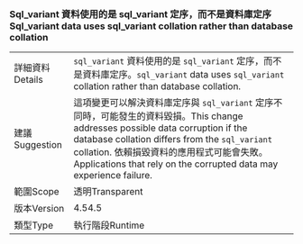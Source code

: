 ### <a name="sqlvariant-data-uses-sqlvariant-collation-rather-than-database-collation"></a><span data-ttu-id="38b2b-101">Sql_variant 資料使用的是 sql_variant 定序，而不是資料庫定序</span><span class="sxs-lookup"><span data-stu-id="38b2b-101">Sql_variant data uses sql_variant collation rather than database collation</span></span>

|   |   |
|---|---|
|<span data-ttu-id="38b2b-102">詳細資料</span><span class="sxs-lookup"><span data-stu-id="38b2b-102">Details</span></span>|<span data-ttu-id="38b2b-103"><code>sql_variant</code> 資料使用的是 <code>sql_variant</code> 定序，而不是資料庫定序。</span><span class="sxs-lookup"><span data-stu-id="38b2b-103"><code>sql_variant</code> data uses <code>sql_variant</code> collation rather than database collation.</span></span>|
|<span data-ttu-id="38b2b-104">建議</span><span class="sxs-lookup"><span data-stu-id="38b2b-104">Suggestion</span></span>|<span data-ttu-id="38b2b-105">這項變更可以解決資料庫定序與 <code>sql_variant</code> 定序不同時，可能發生的資料毀損。</span><span class="sxs-lookup"><span data-stu-id="38b2b-105">This change addresses possible data corruption if the database collation differs from the <code>sql_variant</code> collation.</span></span> <span data-ttu-id="38b2b-106">依賴損毀資料的應用程式可能會失敗。</span><span class="sxs-lookup"><span data-stu-id="38b2b-106">Applications that rely on the corrupted data may experience failure.</span></span>|
|<span data-ttu-id="38b2b-107">範圍</span><span class="sxs-lookup"><span data-stu-id="38b2b-107">Scope</span></span>|<span data-ttu-id="38b2b-108">透明</span><span class="sxs-lookup"><span data-stu-id="38b2b-108">Transparent</span></span>|
|<span data-ttu-id="38b2b-109">版本</span><span class="sxs-lookup"><span data-stu-id="38b2b-109">Version</span></span>|<span data-ttu-id="38b2b-110">4.5</span><span class="sxs-lookup"><span data-stu-id="38b2b-110">4.5</span></span>|
|<span data-ttu-id="38b2b-111">類型</span><span class="sxs-lookup"><span data-stu-id="38b2b-111">Type</span></span>|<span data-ttu-id="38b2b-112">執行階段</span><span class="sxs-lookup"><span data-stu-id="38b2b-112">Runtime</span></span>|

